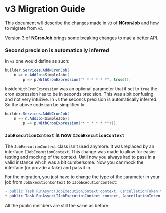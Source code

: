 # v3 Migration Guide

This document will describe the changes made in `v3` of **NCronJob** and how to migrate from `v2`.

Version 3 of **NCronJob** brings some breaking changes to mae a better API.

### Second precision is automatically inferred
In `v2` one would define as such:
```csharp
builder.Services.AddNCronJob(
    n => n.AddJob<SimpleJob>(
        p => p.WithCronExpression("* * * * * *", true)));
```

Inside `WithCronExpression` was an optional parameter that if set to `true` the cron expression has to be in seconds precision. This was a bit confusing and not very intuitive. In `v3` the seconds precision is automatically inferred. So the above code can be simplified to:

```csharp
builder.Services.AddNCronJob(
    n => n.AddJob<SimpleJob>(
        p => p.WithCronExpression("* * * * * *")));
```

### `JobExecutionContext` is now `IJobExecutionContext`
The `JobExecutionContext` class isn't used anymore. It was replaced by an interface `IJobExecutionContext`. This change was made to allow for easier testing and mocking of the context. Until now you always had to pass in a valid instance which was a bit cumbersome. Now you can mock the interface (or provide a fake) and pass it in.

For the migration, you just have to change the type of the parameter in your job from `JobExecutionContext` to `IJobExecutionContext`:

```diff
- public Task RunAsync(JobExecutionContext context, CancellationToken token)
+ public Task RunAsync(IJobExecutionContext context, CancellationToken token)
```

All the public members are still the same as before.